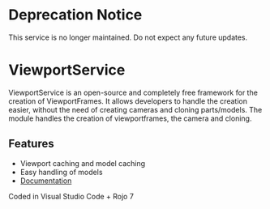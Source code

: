 # Deprecation Notice
This service is no longer maintained. Do not expect any future updates.

# ViewportService
ViewportService is an open-source and completely free framework for the creation of ViewportFrames.
It allows developers to handle the creation easier, without the need of creating cameras and cloning parts/models. The module handles the creation of viewportframes, the camera and cloning.

## Features
- Viewport caching and model caching
- Easy handling of models
- [Documentation](https://github.com/fishtank-co/ViewportService/wiki)

Coded in Visual Studio Code + Rojo 7
